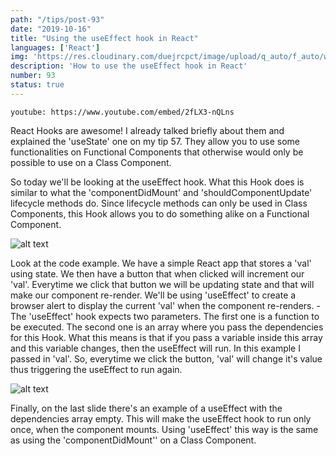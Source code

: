 ```yaml
---
path: "/tips/post-93"
date: "2019-10-16"
title: "Using the useEffect hook in React"
languages: ['React']
img: 'https://res.cloudinary.com/duejrcpct/image/upload/q_auto/f_auto/w_1000/v1587146652/tips/93-1_kv9tdv.png'
description: 'How to use the useEffect hook in React'
number: 93
status: true
---
```


`youtube: https://www.youtube.com/embed/2fLX3-nQLns`

React Hooks are awesome! I already talked briefly about them and explained the 'useState' one on my tip 57. They allow you to use some functionalities on Functional Components that otherwise would only be possible to use on a Class Component.

So today we'll be looking at the useEffect hook. What this Hook does is similar to what the 'componentDidMount' and 'shouldComponentUpdate' lifecycle methods do. Since lifecycle methods can only be used in Class Components, this Hook allows you to do something alike on a Functional Component.

![alt text](https://res.cloudinary.com/duejrcpct/image/upload/q_auto/f_auto/w_1000/v1587146673/tips/93-3_x9ecwc.png "React useEffect hook")

Look at the code example. We have a simple React app that stores a 'val' using state. We then have a button that when clicked will increment our 'val'. Everytime we click that button we will be updating state and that will make our component re-render.
We'll be using 'useEffect' to create a browser alert to display the current 'val' when the component re-renders. -
The 'useEffect' hook expects two parameters. The first one is a function to be executed. The second one is an array where you pass the dependencies for this Hook. What this means is that if you pass a variable inside this array and this variable changes, then the useEffect will run. In this example I passed in 'val'. So, everytime we click the button, 'val' will change it's value thus triggering the useEffect to run again.

![alt text](https://res.cloudinary.com/duejrcpct/image/upload/q_auto/f_auto/w_1000/v1587146674/tips/93-4_w0opnh.png "React useEffect hook")

Finally, on the last slide there's an example of a useEffect with the dependencies array empty. This will make the useEffect hook to run only once, when the component mounts. Using 'useEffect' this way is the same as using the 'componentDidMount'' on a Class Component.